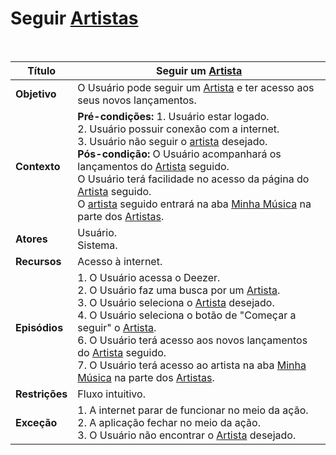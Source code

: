 # Seguir [Artistas](/modelagem/lexico#artista)

<br />

|Título|Seguir um [Artista](/modelagem/lexico#artista)
|----------|------------- |
|**Objetivo**|O Usuário pode seguir um [Artista](/modelagem/lexico#artista) e ter acesso aos seus novos lançamentos.|
|**Contexto**|**Pré-condições:** 1. Usuário estar logado.<br>2. Usuário possuir conexão com a internet.<br>3. Usuário não seguir o [artista](/modelagem/lexico#artista) desejado.<br/>**Pós-condição:** O Usuário acompanhará os lançamentos do [Artista](/modelagem/lexico#artista) seguido.<br>O Usuário terá facilidade no acesso da página do [Artista](/modelagem/lexico#artista) seguido.<br> O [artista](/modelagem/lexico#artista) seguido entrará na aba [Minha Música](/modelagem/lexico#minha-musica) na parte dos [Artistas](/modelagem/lexico#artista).|
|**Atores**|Usuário.<br>Sistema.|
|**Recursos**|Acesso à internet.|
|**Episódios**|1. O Usuário acessa o Deezer.<br />2. O Usuário faz uma busca por um [Artista](/modelagem/lexico#artista).<br />3. O Usuário seleciona o [Artista](/modelagem/lexico#artista) desejado.<br />4. O Usuário seleciona o botão de "Começar a seguir" o [Artista](/modelagem/lexico#artista).<br />6. O Usuário terá acesso aos novos lançamentos do [Artista](/modelagem/lexico#artista) seguido.<br>7. O Usuário terá acesso ao artista na aba [Minha Música](/modelagem/lexico#minha-musica) na parte dos [Artistas](/modelagem/lexico#artista).|
|**Restrições**|Fluxo intuitivo.|
|**Exceção**|1. A internet parar de funcionar no meio da ação.<br /> 2. A aplicação fechar no meio da ação.<br>3. O Usuário não encontrar o [Artista](/modelagem/lexico#artista)  desejado.|

